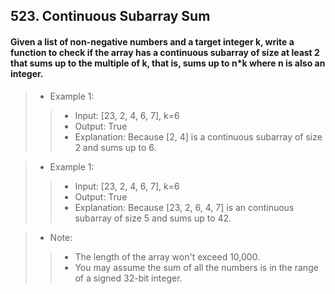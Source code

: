 ## 523. Continuous Subarray Sum
#### Given a list of non-negative numbers and a target integer k, write a function to check if the array has a continuous subarray of size at least 2 that sums up to the multiple of k, that is, sums up to n*k where n is also an integer.  

>* Example 1:  
>>* Input: [23, 2, 4, 6, 7],  k=6  
>>* Output: True  
>>* Explanation: Because [2, 4] is a continuous subarray of size 2 and sums up to 6.  

>* Example 1:  
>>* Input: [23, 2, 4, 6, 7],  k=6  
>>* Output: True
>>* Explanation: Because [23, 2, 6, 4, 7] is an continuous subarray of size 5 and sums up to 42.  

>* Note:  
>>* The length of the array won't exceed 10,000.  
>>* You may assume the sum of all the numbers is in the range of a signed 32-bit integer.  